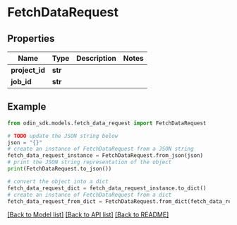# FetchDataRequest


## Properties

Name | Type | Description | Notes
------------ | ------------- | ------------- | -------------
**project_id** | **str** |  | 
**job_id** | **str** |  | 

## Example

```python
from odin_sdk.models.fetch_data_request import FetchDataRequest

# TODO update the JSON string below
json = "{}"
# create an instance of FetchDataRequest from a JSON string
fetch_data_request_instance = FetchDataRequest.from_json(json)
# print the JSON string representation of the object
print(FetchDataRequest.to_json())

# convert the object into a dict
fetch_data_request_dict = fetch_data_request_instance.to_dict()
# create an instance of FetchDataRequest from a dict
fetch_data_request_from_dict = FetchDataRequest.from_dict(fetch_data_request_dict)
```
[[Back to Model list]](../README.md#documentation-for-models) [[Back to API list]](../README.md#documentation-for-api-endpoints) [[Back to README]](../README.md)


